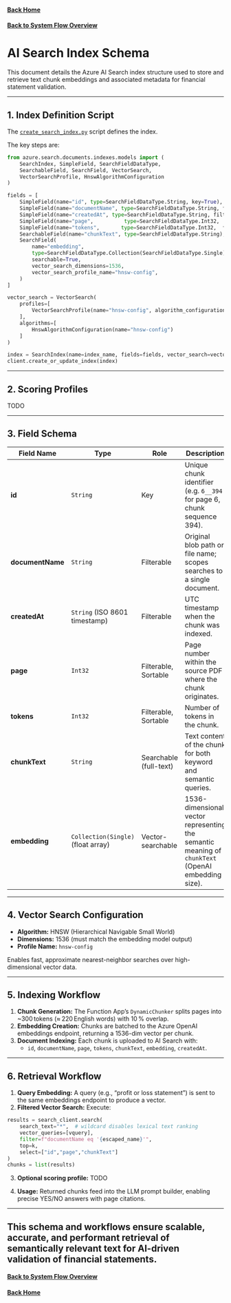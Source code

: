 #### [Back Home](/README.md)
#### [Back to System Flow Overview](/Documentation/Solution_Design/system-flow-overview.md)

# AI Search Index Schema

This document details the Azure AI Search index structure used to store and retrieve text chunk embeddings and associated metadata for financial statement validation.

---

## 1. Index Definition Script
The [`create_search_index.py`](/infra/scripts/create_search_index.py) script defines the index.

The key steps are:

```python
from azure.search.documents.indexes.models import (
    SearchIndex, SimpleField, SearchFieldDataType,
    SearchableField, SearchField, VectorSearch,
    VectorSearchProfile, HnswAlgorithmConfiguration
)

fields = [
    SimpleField(name="id", type=SearchFieldDataType.String, key=True),
    SimpleField(name="documentName", type=SearchFieldDataType.String, filterable=True),
    SimpleField(name="createdAt", type=SearchFieldDataType.String, filterable=True),
    SimpleField(name="page",          type=SearchFieldDataType.Int32,  filterable=True, sortable=True),
    SimpleField(name="tokens",       type=SearchFieldDataType.Int32,  filterable=True, sortable=True),
    SearchableField(name="chunkText", type=SearchFieldDataType.String),
    SearchField(
        name="embedding",
        type=SearchFieldDataType.Collection(SearchFieldDataType.Single),
        searchable=True,
        vector_search_dimensions=1536,
        vector_search_profile_name="hnsw-config",
    )
]

vector_search = VectorSearch(
    profiles=[
        VectorSearchProfile(name="hnsw-config", algorithm_configuration_name="hnsw-config")
    ],
    algorithms=[
        HnswAlgorithmConfiguration(name="hnsw-config")
    ]
)

index = SearchIndex(name=index_name, fields=fields, vector_search=vector_search)
client.create_or_update_index(index)
```

---

## 2. Scoring Profiles

TODO

---

## 3. Field Schema
| Field Name      | Type                                | Role                         | Description                                                                                       |
|-----------------|-------------------------------------|------------------------------|---------------------------------------------------------------------------------------------------|
| **id**          | `String`                            | Key                          | Unique chunk identifier (e.g. `6__394` for page 6, chunk sequence 394).                           |
| **documentName**| `String`                            | Filterable                   | Original blob path or file name; scopes searches to a single document.                           |
| **createdAt**   | `String` (ISO 8601 timestamp)       | Filterable                   | UTC timestamp when the chunk was indexed.                                                         |
| **page**        | `Int32`                             | Filterable, Sortable                   | Page number within the source PDF where the chunk originates.                                     |
| **tokens**        | `Int32`                             | Filterable, Sortable                   | Number of tokens in the chunk.                                     |
| **chunkText**   | `String`                            | Searchable (full-text)       | Text content of the chunk for both keyword and semantic queries.                                  |
| **embedding**   | `Collection(Single)` (float array)  | Vector-searchable            | 1536-dimensional vector representing the semantic meaning of `chunkText` (OpenAI embedding size). |

---

## 4. Vector Search Configuration
- **Algorithm:** HNSW (Hierarchical Navigable Small World)
- **Dimensions:** 1536 (must match the embedding model output)
- **Profile Name:** `hnsw-config`

Enables fast, approximate nearest-neighbor searches over high-dimensional vector data.

---

## 5. Indexing Workflow
1. **Chunk Generation:** The Function App’s `DynamicChunker` splits pages into ~300 tokens (≈ 220 English words) with 10 % overlap.
2. **Embedding Creation:** Chunks are batched to the Azure OpenAI embeddings endpoint, returning a 1536-dim vector per chunk.
3. **Document Indexing:** Each chunk is uploaded to AI Search with:
   - `id`, `documentName`, `page`, `tokens`, `chunkText`, `embedding`, `createdAt`.

---

## 6. Retrieval Workflow
1. **Query Embedding:** A query (e.g., “profit or loss statement”) is sent to the same embeddings endpoint to produce a vector.
2. **Filtered Vector Search:** Execute:

```python
results = search_client.search(
    search_text="*",  # wildcard disables lexical text ranking
    vector_queries=[vquery],
    filter=f"documentName eq '{escaped_name}'",
    top=k,
    select=["id","page","chunkText"]
)
chunks = list(results)
```

3. **Optional scoring profile:**
TODO

4. **Usage:** Returned chunks feed into the LLM prompt builder, enabling precise YES/NO answers with page citations.

---

This schema and workflows ensure scalable, accurate, and performant retrieval of semantically relevant text for AI-driven validation of financial statements.
---

#### [Back to System Flow Overview](/Documentation/Solution_Design/system-flow-overview.md)
#### [Back Home](/README.md)
